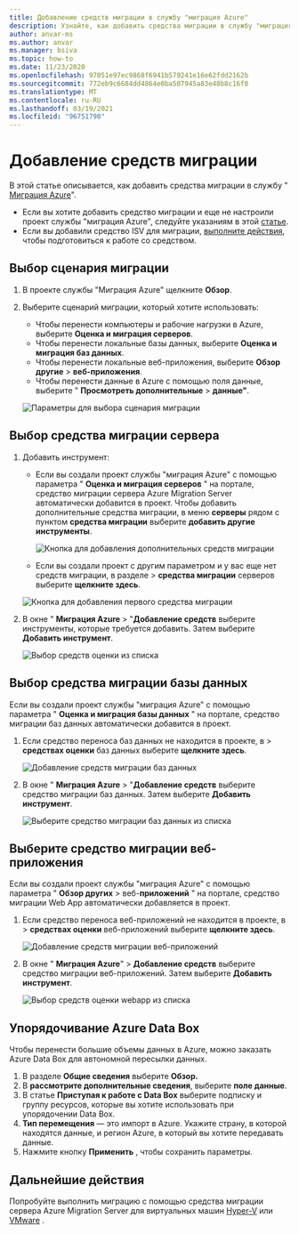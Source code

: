 ```yaml
---
title: Добавление средств миграции в службу "миграция Azure"
description: Узнайте, как добавить средства миграции в службу "миграция Azure".
author: anvar-ms
ms.author: anvar
ms.manager: bsiva
ms.topic: how-to
ms.date: 11/23/2020
ms.openlocfilehash: 97051e97ec9868f6941b579241e16e62fdd2162b
ms.sourcegitcommit: 772eb9c6684dd4864e0ba507945a83e48b8c16f0
ms.translationtype: MT
ms.contentlocale: ru-RU
ms.lasthandoff: 03/19/2021
ms.locfileid: "96751790"
---
```

# <a name="add-migration-tools"></a>Добавление средств миграции

В этой статье описывается, как добавить средства миграции в службу " [Миграция Azure](./migrate-services-overview.md)".

- Если вы хотите добавить средство миграции и еще не настроили проект службы "миграция Azure", следуйте указаниям в этой [статье](create-manage-projects.md).
- Если вы добавили средство ISV для миграции, [выполните действия](prepare-isv-movere.md), чтобы подготовиться к работе со средством.

## <a name="select-a-migration-scenario"></a>Выбор сценария миграции

1. В проекте службы "Миграция Azure" щелкните **Обзор**.
2. Выберите сценарий миграции, который хотите использовать:

    - Чтобы перенести компьютеры и рабочие нагрузки в Azure, выберите **Оценка и миграция серверов**.
    - Чтобы перенести локальные базы данных, выберите **Оценка и миграция баз данных**.
    - Чтобы перенести локальные веб-приложения, выберите **Обзор другие**  >  **веб-приложения**.
    - Чтобы перенести данные в Azure с помощью поля данные, выберите " **Просмотреть дополнительные**  >  **данные"**.

    ![Параметры для выбора сценария миграции](./media/how-to-migrate/migrate-scenario.png)


## <a name="select-a-server-migration-tool"></a>Выбор средства миграции сервера

1. Добавить инструмент:

    - Если вы создали проект службы "миграция Azure" с помощью параметра " **Оценка и миграция серверов** " на портале, средство миграции сервера Azure Migration Server автоматически добавится в проект. Чтобы добавить дополнительные средства миграции, в меню **серверы** рядом с пунктом **средства миграции** выберите **добавить другие инструменты**.
    
         ![Кнопка для добавления дополнительных средств миграции](./media/how-to-migrate/add-migration-tools.png)

    - Если вы создали проект с другим параметром и у вас еще нет средств миграции, в разделе   >  **средства миграции** серверов выберите **щелкните здесь**.

    ![Кнопка для добавления первого средства миграции](./media/how-to-migrate/no-migration-tool.png)

2. В окне " **Миграция Azure**  >  "**Добавление средств** выберите инструменты, которые требуется добавить. Затем выберите **Добавить инструмент**.

    ![Выбор средств оценки из списка](./media/how-to-migrate/select-migration-tool.png)


## <a name="select-a-database-migration-tool"></a>Выбор средства миграции базы данных

Если вы создали проект службы "миграция Azure" с помощью параметра " **Оценка и миграция базы данных** " на портале, средство миграции баз данных автоматически добавится в проект. 

1. Если средство переноса баз данных не находится в проекте, в   >  **средствах оценки** баз данных выберите **щелкните здесь**.
    
    ![Добавление средств миграции баз данных](./media/how-to-migrate/no-database-migration-tool.png)


2. В окне " **Миграция Azure**  >  "**Добавление средств** выберите средство миграции баз данных. Затем выберите **Добавить инструмент**.

    ![Выберите средство миграции баз данных из списка](./media/how-to-migrate/select-database-migration-tool.png)

    

## <a name="select-a-web-app-migration-tool"></a>Выберите средство миграции веб-приложения

Если вы создали проект службы "миграция Azure" с помощью параметра " **Обзор других**  >  веб-**приложений** " на портале, средство миграции Web App автоматически добавляется в проект. 

1. Если средство переноса веб-приложений не находится в проекте, в   >  **средствах оценки** веб-приложений выберите **щелкните здесь**.

    ![Добавление средств миграции веб-приложений](./media/how-to-migrate/no-web-app-migration-tool.png)
 

2. В окне " **Миграция Azure**"  >  **Добавление средств** выберите средство миграции веб-приложений. Затем выберите **Добавить инструмент**.

    ![Выбор средств оценки webapp из списка](./media/how-to-migrate/select-web-app-migration-tool.png)


## <a name="order-an-azure-data-box"></a>Упорядочивание Azure Data Box

Чтобы перенести большие объемы данных в Azure, можно заказать Azure Data Box для автономной пересылки данных.

1. В разделе **Общие сведения** выберите **Обзор.**
2. В **рассмотрите дополнительные сведения**, выберите **поле данные**.
3. В статье **Приступая к работе с Data Box** выберите подписку и группу ресурсов, которые вы хотите использовать при упорядочении Data Box.
4. **Тип перемещения** — это импорт в Azure. Укажите страну, в которой находятся данные, и регион Azure, в который вы хотите передавать данные. 
5. Нажмите кнопку **Применить** , чтобы сохранить параметры.

## <a name="next-steps"></a>Дальнейшие действия

Попробуйте выполнить миграцию с помощью средства миграции сервера Azure Migration Server для виртуальных машин [Hyper-V](tutorial-migrate-hyper-v.md) или [VMware](tutorial-migrate-vmware.md) .

